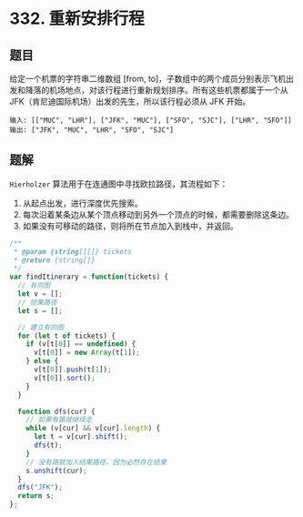 # 332. 重新安排行程

## 题目

给定一个机票的字符串二维数组 [from, to]，子数组中的两个成员分别表示飞机出发和降落的机场地点，对该行程进行重新规划排序。所有这些机票都属于一个从 JFK（肯尼迪国际机场）出发的先生，所以该行程必须从 JFK 开始。

```auto
输入: [["MUC", "LHR"], ["JFK", "MUC"], ["SFO", "SJC"], ["LHR", "SFO"]]
输出: ["JFK", "MUC", "LHR", "SFO", "SJC"]
```

## 题解

`Hierholzer` 算法用于在连通图中寻找欧拉路径，其流程如下：

1. 从起点出发，进行深度优先搜索。
2. 每次沿着某条边从某个顶点移动到另外一个顶点的时候，都需要删除这条边。
3. 如果没有可移动的路径，则将所在节点加入到栈中，并返回。

```js
/**
 * @param {string[][]} tickets
 * @return {string[]}
 */
var findItinerary = function(tickets) {
  // 有向图
  let v = [];
  // 结果路径
  let s = [];

  // 建立有向图
  for (let t of tickets) {
    if (v[t[0]] == undefined) {
      v[t[0]] = new Array(t[1]);
    } else {
      v[t[0]].push(t[1]);
      v[t[0]].sort();
    }
  }

  function dfs(cur) {
    // 如果有路就继续走
    while (v[cur] && v[cur].length) {
      let t = v[cur].shift();
      dfs(t);
    }
    // 没有路就加入结果路径，因为必然存在结果
    s.unshift(cur);
  }
  dfs("JFK");
  return s;
};
```
